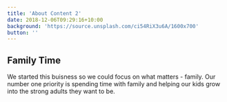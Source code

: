 ```yaml
---
title: 'About Content 2'
date: 2018-12-06T09:29:16+10:00
background: 'https://source.unsplash.com/ci54RiX3u6A/1600x700'
button: ''
---
```


## Family Time

We started this buisness so we could focus on what matters - family. Our number one priority is spending time with family and helping our kids grow into the strong adults they want to be.
